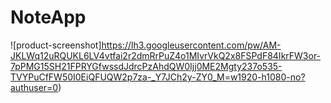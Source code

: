 # NoteApp
![product-screenshot]https://lh3.googleusercontent.com/pw/AM-JKLWq12uRQUKL6LV4vtfai2r2dmRrPuZ4o1MIvrVkQ2x8FSPdF84IkrFW3or-7pPMG15SH21FPRYGfwssdJdrcPzAhdQW0Ijj0ME2Mgty237o535-TVYPuCfFW50I0EiQFUQW2p7za-_Y7JCh2y-ZY0_M=w1920-h1080-no?authuser=0)
